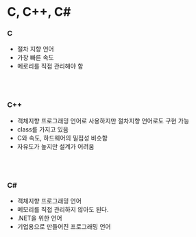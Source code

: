 # C, C++, C#

### C

- 절차 지향 언어
- 가장 빠른 속도
- 메로리를 직접 관리해야 함

</br>

</br>

### C++

- 객체지향 프로그래밍 언어로 사용하지만 절차지향 언어로도 구현 가능
- class를 가지고 있음
- C와 속도, 하드웨어의 밀접성 비슷함
- 자유도가 높지만 설계가 어려움

</br>

</br>

### C#

- 객체지향 프로그래밍 언어
- 메모리를 직접 관리하지 않아도 된다.
- .NET을 위한 언어
- 기업용으로 만들어진 프로그래밍 언어